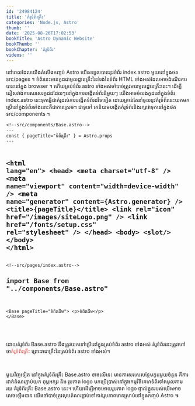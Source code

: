 ```yaml
---
id: '24984124'
title: 'គំរូ​ទំព័រ​គ្រឹះ'
categories: 'Node.js, Astro'
thumb: ''
date: '2025-08-26T17:02:53'
bookTitle: 'Astro Dynamic Website'
bookThumb: ''
bookChapter: 'គំរូ​ទំព័រ'
videos: ''
---
```

<p>នៅ​ពេល​ដែល​យើង​តំលើង​កញ្ចប់ Astro យើង​ទទួល​បាន​នូវ​ទំព័រ index.astro មួយ​នៅ​ក្នុង​ថត src/pages ។​ ទំព័រ​នេះ​មាន​កូដ​ជា​មូលដ្ឋាន​គ្រឹះ​នៃ​ទំរង់នៃទំព័រ HTML ទាំងអស់​ដែល​អាច​ដំណើរការ​បាន​នៅ​ក្នុង browser ។ ហើយ​គ្រប់​ទំព័រ​ astro ទាំងអស់​ចាំបាច់​ត្រូវ​មាន​មូលដ្ឋាន​គ្រឹះ​នេះ​។ ដើម្បី​ជៀសវាង​ការសរសេរ​កូដ​ដដែល​ៗ​នៅ​​ក្នុង​ការបង្កើត​ទំព័រនិមួយ​ៗ យើង​អាច​​ចំលង​កូដនៅ​​ក្នុង​ទំព័រ index.astro នេះ​ទុក​ធ្វើ​ជា​គំរូ​ដល់​ការបង្កើត​ទំព័រ​ដទៃ​ទៀត​​ ដោយ​គ្រាន់​តែ​នាំ​ចូល​នូវ​គំរូ​ទំព័រ​នេះ​​យក​មក​ប្រើ​នៅ​ក្នុង​ទំព័រ​ទាំងនោះ​គឺ​ជា​ការស្រេច​។ ជាទូទៅ គេនិយម​បង្កើត​គំរូ​ទំព័រនិង​រក្សាវា​ទុក​នៅ​ក្នុង​ថត src/components ។</p><pre><code class="js javascript js-code">&lt;!--src/components/Base.astro--&gt;
---
const { pageTitle="ទំព័រ​គ្រឹះ" } = Astro.props
---
 
&lt;html lang="en"&gt;
    &lt;head&gt;
        &lt;meta charset="utf-8" /&gt;
        &lt;meta name="viewport" content="width=device-width" /&gt;
        &lt;meta name="generator" content={Astro.generator} /&gt;
        &lt;title&gt;{pageTitle}&lt;/title&gt;
        &lt;link rel="icon" href="/images/siteLogo.png" /&gt;
        &lt;link href="/fonts/setup.css" rel="stylesheet" /&gt;
    &lt;/head&gt;
    &lt;body&gt;
        &lt;slot/&gt;
    &lt;/body&gt;
&lt;/html&gt;</code></pre><pre><code class="js javascript js-code">&lt;!--src/pages/index.astro--&gt;
---
import Base from "../components/Base.astro"
---
 
&lt;Base pageTitle="ទំព័រ​ដើម"&gt;
    &lt;p&gt;ទំព័រ​ដើម&lt;/p&gt;
&lt;/Base&gt;</code></pre><p>&nbsp;</p><p>ដោយ​គំរូទំព័រ Base.astro នឹង​ត្រូវ​យក​ទៅ​ប្រើ​នៅ​ក្នុង​គ្រប់​ទំព័រ​ astro ទាំងអស់ គំរូ​ទំព័រ​នេះ​ត្រូវ​ហៅ​ថា​ <span style="color:hsl(0,75%,60%);">គំរូទំព័រ​គ្រឹះ</span> ព្រោះ​វា​ជា​គ្រឹះ​នៃ​គ្រប់​ទំព័រ astro ទាំងអស់​។</p><p>&nbsp;</p><p>មួយវិញទៀត នៅ​ក្នុង​គំរូទំព័រ​គ្រឹះ Base.astro ខាង​លើ​នេះ មាន​ការសរសេរ​បន្ថែម​កូដ​មួយ​ចំនួន គឺ​ការដាក់​តំណរភ្ជាប់​យក​ ពុម្ព​អក្សរ​​ និង​ រូបភាព logo មកប្រើប្រាស់​នៅ​ក្នុង​កម្មវិធី​គេហទំព័រ​ទាំងមូល​តាម​រយៈ​​គំរូទំព័រ​គ្រឹះ Base.astro នេះ​។ ហើយ​ដើម្បី​អាច​អោយ​រូបភាព logo ផ្ទាល់​ខ្លួន​របស់​យើង​អាច​លេច​ឡើង​បាន យើង​ចាំបាច់​ត្រូវ​លុបតំណរភ្ជាប់​ទៅ​កាន់​រូបភាព​មាន​ស្រាប់​នៅ​ក្នុង​កញ្ចប់ Astro ៕</p>